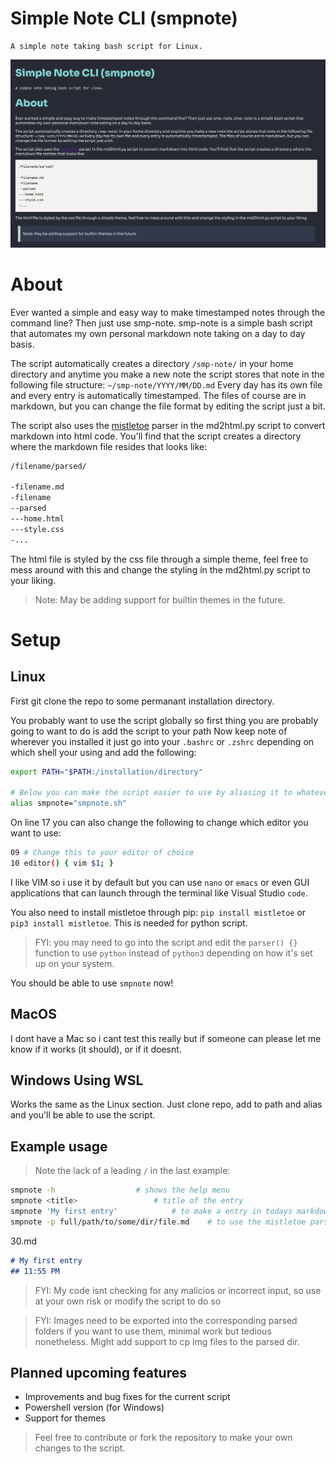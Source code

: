 # Simple Note CLI (smpnote)
	A simple note taking bash script for Linux.
![Preview of smpnote in action after parsing a document](prev.png)


# About
Ever wanted a simple and easy way to make timestamped notes through the command line? Then just use smp-note.
smp-note is a simple bash script that automates my own personal markdown note taking on a day to day basis.

The script automatically creates a directory `/smp-note/` in your home directory and anytime you make a new note the script stores that note in the following file structure: `~/smp-note/YYYY/MM/DD.md`
Every day has its own file and every entry is automatically timestamped. The files of course are in markdown, but you can change the file format by editing the script just a bit.

The script also uses the [mistletoe](https://github.com/miyuchina/mistletoe?ref=pythonrepo.com) parser in the md2html.py script to convert markdown into html code.
You'll find that the script creates a directory where the markdown file resides that looks like: 
```sh
/filename/parsed/

-filename.md
-filename
--parsed
---home.html
---style.css
-...
```
The html file is styled by the css file through a simple theme, feel free to mess around with this and change the styling in the md2html.py script to your liking.
> Note: May be adding support for builtin themes in the future.

# Setup

## Linux
First git clone the repo to some permanant installation directory.

You probably want to use the script globally so first thing you are probably going to want to do is add the script to your path
Now keep note of wherever you installed it just go into your `.bashrc` or `.zshrc` depending on which shell your using and add the following:
```sh
export PATH="$PATH:/installation/directory"

# Below you can make the script easier to use by aliasing it to whatever you want so you dont have to type `smpnote.sh` every time.
alias smpnote="smpnote.sh"
```

On line 17 you can also change the following to change which editor you want to use:
```sh
09 # Change this to your editor of choice
10 editor() { vim $1; }
```
I like VIM so i use it by default but you can use `nano` or `emacs` or even GUI applications that can launch through the terminal like Visual Studio `code`.

You also need to install mistletoe through pip: `pip install mistletoe` or `pip3 install mistletoe`. This is needed for python script.

> FYI: you may need to go into the script and edit the `parser() {}` function to use `python` instead of `python3` depending on how it's set up on your system.

You should be able to use `smpnote` now!

## MacOS
I dont have a Mac so i cant test this really but if someone can please let me know if it works (it should), or if it doesnt.

## Windows Using WSL
Works the same as the Linux section. Just clone repo, add to path and alias and you'll be able to use the script.

## Example usage
> Note the lack of a leading `/` in the last example:
```sh
smpnote -h					# shows the help menu
smpnote <title>					# title of the entry
smpnote 'My first entry'			# to make a entry in todays markdown file
smpnote -p full/path/to/some/dir/file.md 	# to use the mistletoe parser on the file in that directory
```

30.md
```md
# My first entry
## 11:55 PM
```

> FYI: My code isnt checking for any malicios or incorrect input, so use at your own risk or modify the script to do so

> FYI: Images need to be exported into the corresponding parsed folders if you want to use them, minimal work but tedious nonetheless. Might add support to cp img files to the parsed dir.

## Planned upcoming features
- Improvements and bug fixes for the current script
- Powershell version (for Windows)
- Support for themes

> Feel free to contribute or fork the repository to make your own changes to the script.
